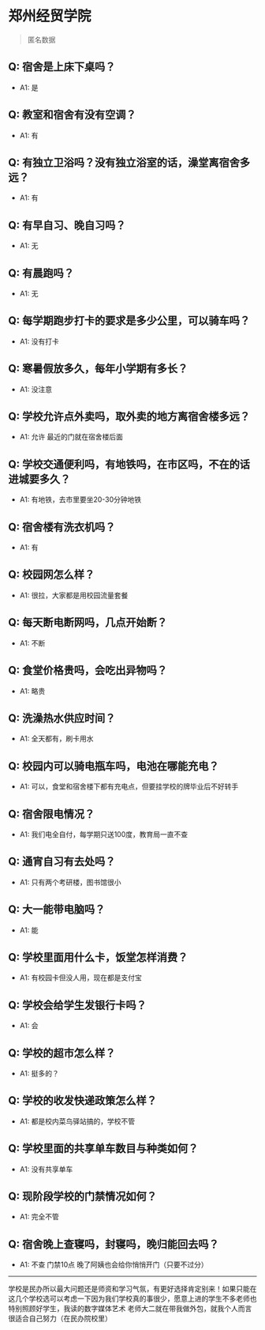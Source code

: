 # 郑州经贸学院

> 匿名数据

## Q: 宿舍是上床下桌吗？

- A1: 是

## Q: 教室和宿舍有没有空调？

- A1: 有

## Q: 有独立卫浴吗？没有独立浴室的话，澡堂离宿舍多远？

- A1: 有

## Q: 有早自习、晚自习吗？

- A1: 无

## Q: 有晨跑吗？

- A1: 无

## Q: 每学期跑步打卡的要求是多少公里，可以骑车吗？

- A1: 没有打卡

## Q: 寒暑假放多久，每年小学期有多长？

- A1: 没注意

## Q: 学校允许点外卖吗，取外卖的地方离宿舍楼多远？

- A1: 允许 最近的门就在宿舍楼后面

## Q: 学校交通便利吗，有地铁吗，在市区吗，不在的话进城要多久？

- A1: 有地铁，去市里要坐20-30分钟地铁

## Q: 宿舍楼有洗衣机吗？

- A1: 有

## Q: 校园网怎么样？

- A1: 很拉，大家都是用校园流量套餐

## Q: 每天断电断网吗，几点开始断？

- A1: 不断

## Q: 食堂价格贵吗，会吃出异物吗？

- A1: 略贵

## Q: 洗澡热水供应时间？

- A1: 全天都有，刷卡用水

## Q: 校园内可以骑电瓶车吗，电池在哪能充电？

- A1: 可以，食堂和宿舍楼下都有充电点，但要挂学校的牌毕业后不好转手

## Q: 宿舍限电情况？

- A1: 我们电全自付，每学期只送100度，教育局一直不查

## Q: 通宵自习有去处吗？

- A1: 只有两个考研楼，图书馆很小

## Q: 大一能带电脑吗？

- A1: 能

## Q: 学校里面用什么卡，饭堂怎样消费？

- A1: 有校园卡但没人用，现在都是支付宝

## Q: 学校会给学生发银行卡吗？

- A1: 会

## Q: 学校的超市怎么样？

- A1: 挺多的？

## Q: 学校的收发快递政策怎么样？

- A1: 都是校内菜鸟驿站搞的，学校不管

## Q: 学校里面的共享单车数目与种类如何？

- A1: 没有共享单车

## Q: 现阶段学校的门禁情况如何？

- A1: 完全不管

## Q: 宿舍晚上查寝吗，封寝吗，晚归能回去吗？

- A1: 不查 门禁10点 晚了阿姨也会给你悄悄开门（只要不过分）

***

学校是民办所以最大问题还是师资和学习气氛，有更好选择肯定别来！如果只能在这几个学校选可以考虑一下因为我们学校真的事很少，愿意上进的学生不多老师也特别照顾好学生，我读的数字媒体艺术 老师大二就在带我做外包，就我个人而言很适合自己努力（在民办院校里）